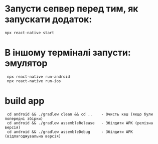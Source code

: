 
# Запусти сепвер перед тим, як запускати додаток:
    npx react-native start

# В іншому терміналі запусти: эмулятор
     npx react-native run-android
     npx react-native run-ios

#  build app 
     cd android && ./gradlew clean && cd ..    - Очисть кеш (якщо були попередні збірки)
     cd android && ./gradlew assembleRelease   - Збілдити APK (релізна версія)
     cd android && ./gradlew assembleDebug     - Збілдити APK (відлагоджувальна версія)
